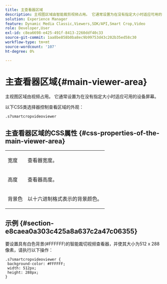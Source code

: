 ```yaml
---
title: 主查看器区域
description: 主视图区域由智能裁剪视频占用。 它通常设置为在没有指定大小时适应可用的设备屏幕。
solution: Experience Manager
feature: Dynamic Media Classic,Viewers,SDK/API,Smart Crop,Video
role: Developer,User
exl-id: c8ea6698-e425-491f-8413-2260ddf40c33
source-git-commit: 1aa8be858b0ba8ec9b99753d43c202b35ed58c30
workflow-type: tm+mt
source-wordcount: '107'
ht-degree: 0%

---
```


# 主查看器区域{#main-viewer-area}

主视图区域由视频占用。 它通常设置为在没有指定大小时适应可用的设备屏幕。

<!--<a id="section_061E550C1C1D4DB2BD663A898895B38C"></a>-->

以下CSS类选择器控制查看区域的外观：

```
.s7smartcropvideoviewer 
```

## 主查看器区域的CSS属性 {#css-properties-of-the-main-viewer-area}

<table id="table_C48C56E696304C9BAFEE71BA9EA9A174"> 
 <tbody> 
  <tr> 
   <td colname="col1"> <p> <span class="codeph">宽度</span> </p> </td> 
   <td colname="col2"> <p>查看器宽度。 </p> </td> 
  </tr> 
  <tr> 
   <td colname="col1"> <p> <span class="codeph">高度</span> </p> </td> 
   <td colname="col2"> <p>查看器高度。 </p> </td> 
  </tr> 
  <tr> 
   <td colname="col1"> <p> <span class="codeph">背景色</span> </p> </td> 
   <td colname="col2"> <p> 以十六进制格式表示的背景颜色。 </p> </td> 
  </tr> 
 </tbody> 
</table>

## 示例 {#section-e8caea0a303c425a8a637c2a47c06355}

要设置具有白色背景(#FFFFFF)的智能裁切视频查看器，并使其大小为512 x 288像素，请执行以下操作：

```
.s7smartcropvideoviewer { 
 background-color: #FFFFFF; 
 width: 512px; 
 height: 288px;  
}
```
